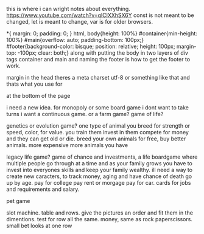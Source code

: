 this is where i can wright notes about everything.
https://www.youtube.com/watch?v=qlCIXXhSX6Y
const is not meant to be changed, let is meant to change, var is for older browsers.

*{
    margin: 0;
    padding: 0;
}
html, body{height: 100%}
#container{min-height: 100%}
#main{overflow: auto;
padding-bottom: 100px;}
#footer{background-color: bisque;
position: relative; height: 100px; margin-top: -100px; clear: both;}
along with putting the body in two layers of div tags container and main and naming the footer is how to get the footer to work. 

margin
in the head theres a meta charset utf-8 or something like that and thats what you use for
<script src="rockpaperscissors.js" charset="UTF-8"></script>
at the bottom of the page

i need a new idea.
for monopoly or some board game i dont want to take turns i want a continuous game.
or a farm game? game of life? 

genetics or evolution game? one type of animal you breed for strength or speed, color, for value. you train them invest in them compete for money and they can get old or die. breed your own animals for free, buy better animals. more expensive more animals you have 

legacy life game? game of chance and investments, a life boardgame where multiple people go through at a time and as your family grows you have to invest into everyones skills and keep your family wealthy. ill need a way to create new caracters, to track money, aging and have chance of death go up by age. pay for college pay rent or morgage pay for car. cards for jobs and requirements and salary.

pet game

slot machine. table and rows. give the pictures an order and fit them in the dimentions. test for row all the same. money, same as rock paperscissors. small bet looks at one row 